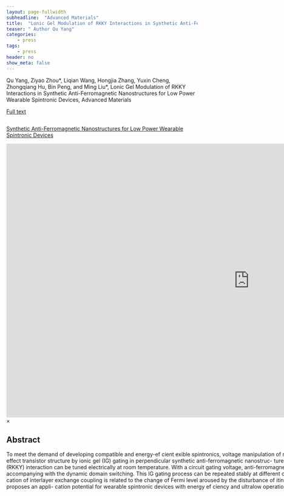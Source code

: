 ```yaml
---
layout: page-fullwidth
subheadline:  "Advanced Materials"
title:  "Lonic Gel Modulation of RKKY Interactions in Synthetic Anti-Ferromagnetic Nanostructures for Low Power Wearable Spintronic Devices"
teaser: " Author Qu Yang"
categories:
    - press
tags:
    - press
header: no
show_meta: false
---
```

<!--more-->
<!--<div class="row">-->
<div >
<p>
Qu Yang, Ziyao Zhou*, Liqian Wang, Hongjia Zhang, Yuxin Cheng, Zhongqiang Hu,
Bin Peng, and Ming Liu*, Lonic Gel Modulation of RKKY Interactions in Synthetic Anti-Ferromagnetic Nanostructures for Low Power Wearable Spintronic Devices, Advanced Materials </p>
 
 <a href="">Full text</a>
</div>

<a href="#" data-reveal-id="videoModal"><img src="{{ site.urlimg }}qyang-am.png" width="" height="" alt=""><p>Synthetic Anti-Ferromagnetic Nanostructures for Low Power Wearable Spintronic Devices</p></a>
<div style="display: inline-block;">
<div id="videoModal" class="reveal-modal large" data-reveal="">
  <div class="flex-video widescreen vimeo" style="display: block;">
    <iframe width="1280" height="720" src="https://www.youtube.com/watch?v=aZHABDXSsWc" frameborder="0" allowfullscreen></iframe>
  </div>
  <a class="close-reveal-modal">&#215;</a>
</div> 
<h2>Abstract</h2>

<p>To meet the demand of developing compatible and energy-ef cient  exible spintronics, voltage manipulation of magnetism on soft substrates is in demand. Here, a voltage tunable  exible  eld-effect transistor structure by ionic gel (IG) gating in perpendicular synthetic anti-ferromagnetic nanostruc- ture is demonstrated. As a result, the interlayer Ruderman–Kittel–Kasuya– Yosida (RKKY) interaction can be tuned electrically at room temperature. With a circuit gating voltage, anti-ferromagnetic (AFM) ordering is enhanced or converted into an AFM–FM intermediate state, accompanying with the dynamic domain switching. This IG gating process can be repeated stably at different curvatures, con rming an excellent mechanical property. The IG- induced modi cation of interlayer exchange coupling is related to the change of Fermi level aroused by the disturbance of itinerant electrons. The voltage modulation of RKKY interaction with excellent  exibility proposes an appli- cation potential for wearable spintronic devices with energy ef ciency and ultralow operation voltage.</p>

</div>


